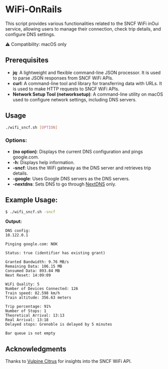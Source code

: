 # WiFi-OnRails

This script provides various functionalities related to the SNCF WiFi inOui service, allowing users to manage their connection, check trip details, and configure DNS settings.

⚠️ Compatibility: macOS only

## Prerequisites

- **jq**: A lightweight and flexible command-line JSON processor. It is used to parse JSON responses from SNCF WiFi APIs.
- **curl**: A command-line tool and library for transferring data with URLs. It is used to make HTTP requests to SNCF WiFi APIs.
- **Network Setup Tool (networksetup)**: A command-line utility on macOS used to configure network settings, including DNS servers.

## Usage

```bash
./wifi_sncf.sh [OPTION]
```

### Options:

- **(no option)**: Displays the current DNS configuration and pings google.com.
- **-h**: Displays help information.
- **-sncf**: Uses the WiFi gateway as the DNS server and retrieves trip details.
- **-google**: Uses Google DNS servers as the DNS servers.
- **-nextdns**: Sets DNS to go through [NextDNS](https://my.nextdns.io) only.

## Example Usage:

```bash
$ ./wifi_sncf.sh -sncf
```

**Output:**
```
DNS config:
10.122.0.1

Pinging google.com: NOK

Status: true (identifier has existing grant)

Granted Bandwidth: 9.76 MB/s
Remaining Data: 106.15 MB
Consumed Data: 893.84 MB
Next Reset: 14:09:09

WiFi Quality: 5
Number of Devices Connected: 126
Train speed: 82.598 km/h
Train altitude: 356.63 meters

Trip percentage: 91%
Number of Stops: 1
Theoretical Arrival: 13:13
Real Arrival: 13:18
Delayed stops: Grenoble is delayed by 5 minutes

Bar queue is not empty
```

## Acknowledgments

Thanks to [Vulpine Citrus](https://vulpinecitrus.info/blog/the-sncf-wifi-api) for insights into the SNCF WiFi API.
